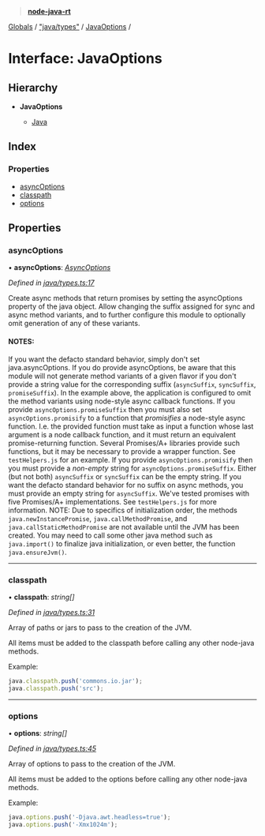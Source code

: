 > **[node-java-rt](../README.md)**

[Globals](../README.md) / ["java/types"](../modules/_java_types_.md) / [JavaOptions](_java_types_.javaoptions.md) /

# Interface: JavaOptions

## Hierarchy

* **JavaOptions**

  * [Java](_java_types_.java.md)

## Index

### Properties

* [asyncOptions](_java_types_.javaoptions.md#asyncoptions)
* [classpath](_java_types_.javaoptions.md#classpath)
* [options](_java_types_.javaoptions.md#options)

## Properties

###  asyncOptions

• **asyncOptions**: *[AsyncOptions](_java_types_.asyncoptions.md)*

*Defined in [java/types.ts:17](https://github.com/cancerberoSgx/node-lucene/blob/7855316/node-java-rt/src/java/types.ts#L17)*

Create async methods that return promises by setting the asyncOptions property of the java object. Allow changing the suffix assigned for sync and async method variants, and to further configure this module to optionally omit generation of any of these variants.

#### NOTES:
If you want the defacto standard behavior, simply don't set java.asyncOptions.
If you do provide asyncOptions, be aware that this module will not generate method variants of a given flavor if you don't provide a string value for the corresponding suffix (`asyncSuffix`, `syncSuffix`, `promiseSuffix`). In the example above, the application is configured to omit the method variants using node-style async callback functions.
If you provide `asyncOptions.promiseSuffix` then you must also set `asyncOptions.promisify` to a function that *promisifies* a node-style async function. I.e. the provided function must take as input a function whose last argument is a node callback function, and it must return an equivalent promise-returning function. Several Promises/A+ libraries provide such functions, but it may be necessary to provide a wrapper function. See `testHelpers.js` for an example.
If you provide `asyncOptions.promisify` then you must provide a *non-empty* string for `asyncOptions.promiseSuffix`.
Either (but not both) `asyncSuffix` or `syncSuffix` can be the empty string. If you want the defacto standard behavior for no suffix on async methods, you must provide an empty string for `asyncSuffix`.
We've tested promises with five Promises/A+ implementations. See `testHelpers.js` for more information.
NOTE: Due to specifics of initialization order, the methods  `java.newInstancePromise`, `java.callMethodPromise`, and `java.callStaticMethodPromise` are not available until the JVM has been created. You may need to call some other java method such as `java.import()` to finalize java initialization, or even better, the function `java.ensureJvm()`.

___

###  classpath

• **classpath**: *string[]*

*Defined in [java/types.ts:31](https://github.com/cancerberoSgx/node-lucene/blob/7855316/node-java-rt/src/java/types.ts#L31)*

Array of paths or jars to pass to the creation of the JVM.

All items must be added to the classpath before calling any other node-java methods.

Example:

```javascript
java.classpath.push('commons.io.jar');
java.classpath.push('src');
```

___

###  options

• **options**: *string[]*

*Defined in [java/types.ts:45](https://github.com/cancerberoSgx/node-lucene/blob/7855316/node-java-rt/src/java/types.ts#L45)*

Array of options to pass to the creation of the JVM.

All items must be added to the options before calling any other node-java methods.

Example:

```javascript
java.options.push('-Djava.awt.headless=true');
java.options.push('-Xmx1024m');
```